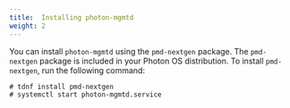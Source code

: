 ```yaml
---
title:  Installing photon-mgmtd
weight: 2
---
```


You can install `photon-mgmtd` using the `pmd-nextgen` package. The `pmd-nextgen` package is included in your Photon OS distribution. To install `pmd-nextgen`, run the following command:

	# tdnf install pmd-nextgen
	# systemctl start photon-mgmtd.service
